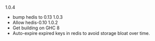 1.0.4
* bump hedis to 0.13
1.0.3
* Allow hedis-0.10
1.0.2
* Get building on GHC 8
* Auto-expire expired keys in redis to avoid storage bloat over time.
